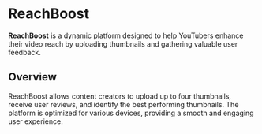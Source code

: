 # ReachBoost

**ReachBoost** is a dynamic platform designed to help YouTubers enhance their video reach by uploading thumbnails and gathering valuable user feedback. 

## Overview

ReachBoost allows content creators to upload up to four thumbnails, receive user reviews, and identify the best performing thumbnails. The platform is optimized for various devices, providing a smooth and engaging user experience.